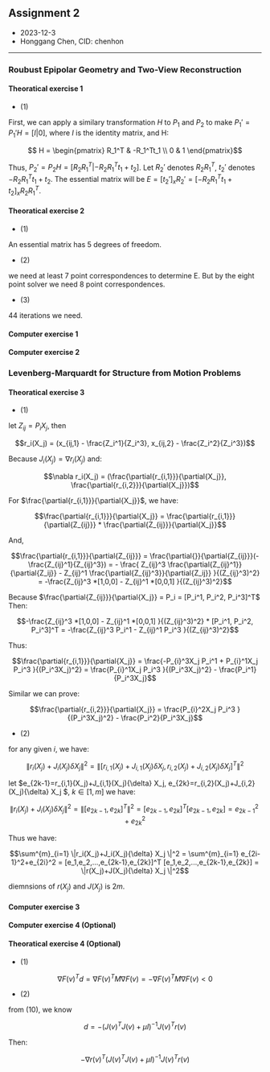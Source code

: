 ## Assignment 2
+ 2023-12-3
+ Honggang Chen, CID: chenhon 
---
### Roubust Epipolar Geometry and Two-View Reconstruction
####  Theoratical exercise 1

+ (1)

First, we can apply a similary transformation $H$ to $P_1$ and $P_2$ to make $P_1' = P_1' H = [I|0]$, where $I$ is the identity matrix, and H:
```math
  H = \begin{pmatrix}
  R_1^T & -R_1^Tt_1 \\
  0 & 1
  \end{pmatrix}
```
Thus, $P_2' = P_2 H = [R_2 R_1^T | -R_2 R_1^T t_1 + t_2]$.
Let $R_2'$ denotes $R_2 R_1^T$, $t_2'$ denotes $-R_2 R_1^T t_1 + t_2$. The essential matrix will be $E=[t_2']_x R_2' = [-R_2 R_1^T t_1 + t_2]_x R_2R_1^T$.

####  Theoratical exercise 2
+ (1)
  
An essential matrix has 5 degrees of freedom.

+ (2)

we need at least 7 point correspondences to determine E. But by the eight point solver we need 8 point correspondences. 

+ (3)

44 iterations we need.

####  Computer exercise 1

####  Computer exercise 2

### Levenberg-Marquardt for Structure from Motion Problems

####  Theoratical exercise 3

+ (1)

let $Z_{ij}=P_iX_j$, then

``` math
r_i(X_j) = (x_{ij,1} - \frac{Z_i^1}{Z_i^3},
x_{ij,2} - \frac{Z_i^2}{Z_i^3})
```

Because $J_i(X_j) = \nabla r_i(X_j)$ and:
```math
\nabla r_i(X_j) = (\frac{\partial{r_{i,1}}}{\partial{X_j}}, \frac{\partial{r_{i,2}}}{\partial{X_j}})
```

For $\frac{\partial{r_{i,1}}}{\partial{X_j}}$, we have:
```math 
\frac{\partial{r_{i,1}}}{\partial{X_j}} = \frac{\partial{r_{i,1}}}{\partial{Z_{ij}}} * \frac{\partial{Z_{ij}}}{\partial{X_j}}
```
And,
```math
\frac{\partial{r_{i,1}}}{\partial{Z_{ij}}} = \frac{\partial{}}{\partial{Z_{ij}}}(-\frac{Z_{ij}^1}{Z_{ij}^3}) = - \frac{
  Z_{ij}^3 \frac{\partial{Z_{ij}^1}}{\partial{Z_ij}} -  Z_{ij}^1 \frac{\partial{Z_{ij}^3}}{\partial{Z_ij}}
}{(Z_{ij}^3)^2}
= -\frac{Z_{ij}^3 *[1,0,0] - Z_{ij}^1 *[0,0,1] }{(Z_{ij}^3)^2}
```
Because $\frac{\partial{Z_{ij}}}{\partial{X_j}} = P_i = [P_i^1, P_i^2, P_i^3]^T$
Then:
```math
-\frac{Z_{ij}^3 *[1,0,0] - Z_{ij}^1 *[0,0,1] }{(Z_{ij}^3)^2} *  [P_i^1, P_i^2, P_i^3]^T = -\frac{Z_{ij}^3 P_i^1 - Z_{ij}^1 P_i^3 }{(Z_{ij}^3)^2}
```
Thus:
``` math 
\frac{\partial{r_{i,1}}}{\partial{X_j}} =  \frac{-P_{i}^3X_j P_i^1 + P_{i}^1X_j P_i^3 }{(P_i^3X_j)^2} = 
\frac{P_{i}^1X_j P_i^3 }{(P_i^3X_j)^2} - \frac{P_i^1}{P_i^3X_j}
```
Similar we can prove:
```math
\frac{\partial{r_{i,2}}}{\partial{X_j}} =  \frac{P_{i}^2X_j P_i^3 }{(P_i^3X_j)^2} - \frac{P_i^2}{P_i^3X_j}
```
+ (2)

for any given $i$, we have:
```math 
\|r_i(X_j)+J_i(X_j){\delta} X_j \|^2 = \|[r_{i,1}(X_j)+J_{i,1}(X_j){\delta} X_j, r_{i,2}(X_j)+J_{i,2}(X_j){\delta} X_j]^T\|^2
```

let $e_{2k-1}=r_{i,1}(X_j)+J_{i,1}(X_j){\delta} X_j, e_{2k}=r_{i,2}(X_j)+J_{i,2}(X_j){\delta} X_j $, $k\in [1,m]$ we have:
```math 
\|r_i(X_j)+J_i(X_j){\delta} X_j \|^2 =  \| [e_{2k-1},e_{2k}]^T \|^2 = [e_{2k-1},e_{2k}]^T [e_{2k-1},e_{2k}] = e_{2k-1}^2+e_{2k}^2
```
Thus we have:

```math
\sum^{m}_{i=1} \|r_i(X_j)+J_i(X_j){\delta} X_j \|^2 = \sum^{m}_{i=1} e_{2i-1}^2+e_{2i}^2 = [e_1,e_2,...,e_{2k-1},e_{2k}]^T [e_1,e_2,...,e_{2k-1},e_{2k}] = \|r(X_j)+J(X_j){\delta} X_j \|^2
```
diemnsions of $r(X_j)$ and $J(X_j)$ is $2m$.


####  Computer exercise 3

####  Computer exercise 4 (Optional)

####  Theoratical exercise 4 (Optional)

+ (1)

```math
\nabla F(v)^T d = \nabla F(v)^T M \nabla F(v) = - \nabla F(v)^T M \nabla F(v) < 0
```

+ (2)

from (10), we know
```math 
d = −(J(v)^T J(v) + \mu I)^{-1} J(v)^Tr(v)
```

Then:
```math
-\nabla r(v)^T (J(v)^T J(v) + \mu I)^{-1}J(v)^Tr(v)
```
